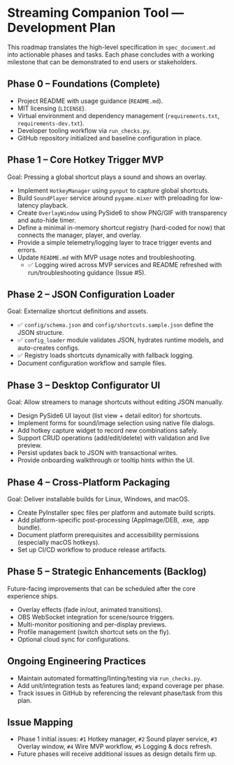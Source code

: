 # Streaming Companion Tool — Development Plan

This roadmap translates the high-level specification in `spec_document.md` into actionable phases and tasks. Each phase concludes with a working milestone that can be demonstrated to end users or stakeholders.

## Phase 0 – Foundations (Complete)
- Project README with usage guidance (`README.md`).
- MIT licensing (`LICENSE`).
- Virtual environment and dependency management (`requirements.txt`, `requirements-dev.txt`).
- Developer tooling workflow via `run_checks.py`.
- GitHub repository initialized and baseline configuration in place.

## Phase 1 – Core Hotkey Trigger MVP
Goal: Pressing a global shortcut plays a sound and shows an overlay.
- Implement `HotkeyManager` using `pynput` to capture global shortcuts.
- Build `SoundPlayer` service around `pygame.mixer` with preloading for low-latency playback.
- Create `OverlayWindow` using PySide6 to show PNG/GIF with transparency and auto-hide timer.
- Define a minimal in-memory shortcut registry (hard-coded for now) that connects the manager, player, and overlay.
- Provide a simple telemetry/logging layer to trace trigger events and errors.
- Update `README.md` with MVP usage notes and troubleshooting.
    - ✅ Logging wired across MVP services and README refreshed with run/troubleshooting guidance (Issue #5).

## Phase 2 – JSON Configuration Loader
Goal: Externalize shortcut definitions and assets.
- ✅ `config/schema.json` and `config/shortcuts.sample.json` define the JSON structure.
- ✅ `config_loader` module validates JSON, hydrates runtime models, and auto-creates configs.
- ✅ Registry loads shortcuts dynamically with fallback logging.
- Document configuration workflow and sample files.

## Phase 3 – Desktop Configurator UI
Goal: Allow streamers to manage shortcuts without editing JSON manually.
- Design PySide6 UI layout (list view + detail editor) for shortcuts.
- Implement forms for sound/image selection using native file dialogs.
- Add hotkey capture widget to record new combinations safely.
- Support CRUD operations (add/edit/delete) with validation and live preview.
- Persist updates back to JSON with transactional writes.
- Provide onboarding walkthrough or tooltip hints within the UI.

## Phase 4 – Cross-Platform Packaging
Goal: Deliver installable builds for Linux, Windows, and macOS.
- Create PyInstaller spec files per platform and automate build scripts.
- Add platform-specific post-processing (AppImage/DEB, .exe, .app bundle).
- Document platform prerequisites and accessibility permissions (especially macOS hotkeys).
- Set up CI/CD workflow to produce release artifacts.

## Phase 5 – Strategic Enhancements (Backlog)
Future-facing improvements that can be scheduled after the core experience ships.
- Overlay effects (fade in/out, animated transitions).
- OBS WebSocket integration for scene/source triggers.
- Multi-monitor positioning and per-display previews.
- Profile management (switch shortcut sets on the fly).
- Optional cloud sync for configurations.

## Ongoing Engineering Practices
- Maintain automated formatting/linting/testing via `run_checks.py`.
- Add unit/integration tests as features land; expand coverage per phase.
- Track issues in GitHub by referencing the relevant phase/task from this plan.

## Issue Mapping
- Phase 1 initial issues: `#1` Hotkey manager, `#2` Sound player service, `#3` Overlay window, `#4` Wire MVP workflow, `#5` Logging & docs refresh.
- Future phases will receive additional issues as design details firm up.

